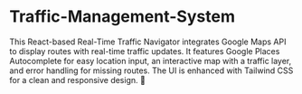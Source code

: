# Traffic-Management-System

This React-based Real-Time Traffic Navigator integrates Google Maps API to display routes with real-time traffic updates. It features Google Places Autocomplete for easy location input, an interactive map with a traffic layer, and error handling for missing routes. The UI is enhanced with Tailwind CSS for a clean and responsive design. 🚀
